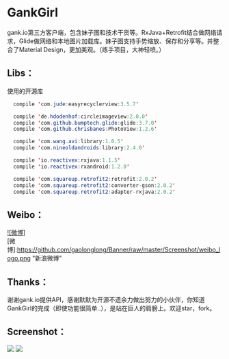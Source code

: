 # GankGirl
gank.io第三方客户端，包含妹子图和技术干货等。RxJava+Retrofit结合做网络请求，Glide做网络和本地图片加载库。妹子图支持手势缩放、保存和分享等。并整合了Material Design，更加美观。（练手项目，大神轻喷。）


Libs：
------------

使用的开源库
``` java
  compile 'com.jude:easyrecyclerview:3.5.7'

  compile 'de.hdodenhof:circleimageview:2.0.0'
  compile 'com.github.bumptech.glide:glide:3.7.0'
  compile 'com.github.chrisbanes:PhotoView:1.2.6'

  compile 'com.wang.avi:library:1.0.5'
  compile 'com.nineoldandroids:library:2.4.0'

  compile 'io.reactivex:rxjava:1.1.5'
  compile 'io.reactivex:rxandroid:1.2.0'

  compile 'com.squareup.retrofit2:retrofit:2.0.2'
  compile 'com.squareup.retrofit2:converter-gson:2.0.2'
  compile 'com.squareup.retrofit2:adapter-rxjava:2.0.2'
```

Weibo：
------------

[![微博]](http://weibo.com/hlgao1935)  
[微博]:https://github.com/gaolonglong/Banner/raw/master/Screenshot/weibo_logo.png "新浪微博" 

Thanks：
------------

谢谢gank.io提供API，感谢默默为开源不遗余力做出努力的小伙伴，你知道GankGirl的完成（即使功能很简单..），是站在巨人的肩膀上。欢迎star，fork。

Screenshot：
------------
![](https://github.com/gaolonglong/GankGirl/raw/master/Screenshot/666.gif) ![](https://github.com/gaolonglong/GankGirl/raw/master/Screenshot/33.png)
